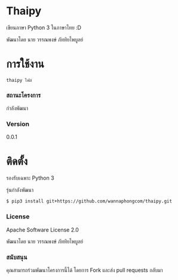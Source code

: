 # Thaipy
เขียนภาษา Python 3 ในภาษาไทย :D

พัฒนาโดย นาย วรรณพงษ์  ภัททิยไพบูลย์

# การใช้งาน

```
thaipy ไฟล์
```

### สถานะโครงการ

กำลังพัฒนา 

### Version
0.0.1

# ติดตั้ง

รองรับเฉพาะ Python 3

รุ่นกำลังพัฒนา
```sh
$ pip3 install git+https://github.com/wannaphongcom/thaipy.git
```

### License

Apache Software License 2.0

พัฒนาโดย นาย วรรณพงษ์  ภัททิยไพบูลย์

### สนับสนุน

คุณสามารถร่วมพัฒนาโครงการนี้ได้ โดยการ Fork และส่ง pull requests กลับมา